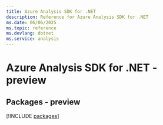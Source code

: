 ```yaml
---
title: Azure Analysis SDK for .NET
description: Reference for Azure Analysis SDK for .NET
ms.date: 06/06/2025
ms.topic: reference
ms.devlang: dotnet
ms.service: analysis
---
```

# Azure Analysis SDK for .NET - preview
## Packages - preview
[!INCLUDE [packages](analysis-index.md)]